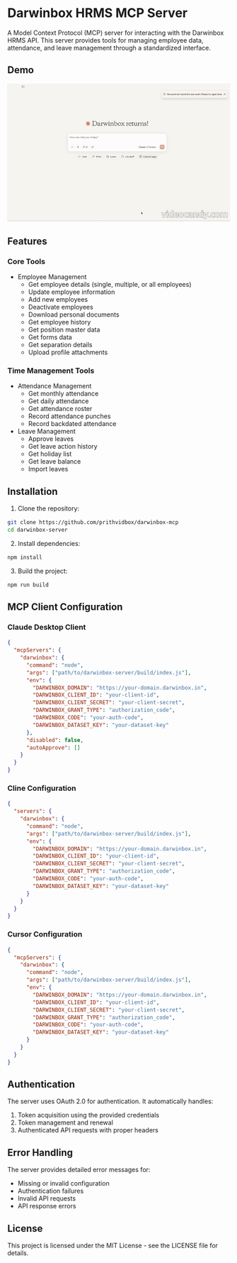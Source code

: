 # Darwinbox HRMS MCP Server

A Model Context Protocol (MCP) server for interacting with the Darwinbox HRMS API. This server provides tools for managing employee data, attendance, and leave management through a standardized interface.

## Demo

![Demo](media/demo.gif)

## Features

### Core Tools
- Employee Management
  - Get employee details (single, multiple, or all employees)
  - Update employee information
  - Add new employees
  - Deactivate employees
  - Download personal documents
  - Get employee history
  - Get position master data
  - Get forms data
  - Get separation details
  - Upload profile attachments

### Time Management Tools
- Attendance Management
  - Get monthly attendance
  - Get daily attendance
  - Get attendance roster
  - Record attendance punches
  - Record backdated attendance
- Leave Management
  - Approve leaves
  - Get leave action history
  - Get holiday list
  - Get leave balance
  - Import leaves

## Installation

1. Clone the repository:
```bash
git clone https://github.com/prithvidbox/darwinbox-mcp
cd darwinbox-server
```

2. Install dependencies:
```bash
npm install
```

3. Build the project:
```bash
npm run build
```

## MCP Client Configuration

### Claude Desktop Client
```json
{
  "mcpServers": {
    "darwinbox": {
      "command": "node",
      "args": ["path/to/darwinbox-server/build/index.js"],
      "env": {
        "DARWINBOX_DOMAIN": "https://your-domain.darwinbox.in",
        "DARWINBOX_CLIENT_ID": "your-client-id",
        "DARWINBOX_CLIENT_SECRET": "your-client-secret",
        "DARWINBOX_GRANT_TYPE": "authorization_code",
        "DARWINBOX_CODE": "your-auth-code",
        "DARWINBOX_DATASET_KEY": "your-dataset-key"
      },
      "disabled": false,
      "autoApprove": []
    }
  }
}
```

### Cline Configuration
```json
{
  "servers": {
    "darwinbox": {
      "command": "node",
      "args": ["path/to/darwinbox-server/build/index.js"],
      "env": {
        "DARWINBOX_DOMAIN": "https://your-domain.darwinbox.in",
        "DARWINBOX_CLIENT_ID": "your-client-id",
        "DARWINBOX_CLIENT_SECRET": "your-client-secret",
        "DARWINBOX_GRANT_TYPE": "authorization_code",
        "DARWINBOX_CODE": "your-auth-code",
        "DARWINBOX_DATASET_KEY": "your-dataset-key"
      }
    }
  }
}
```

### Cursor Configuration
```json
{
  "mcpServers": {
    "darwinbox": {
      "command": "node",
      "args": ["path/to/darwinbox-server/build/index.js"],
      "env": {
        "DARWINBOX_DOMAIN": "https://your-domain.darwinbox.in",
        "DARWINBOX_CLIENT_ID": "your-client-id",
        "DARWINBOX_CLIENT_SECRET": "your-client-secret",
        "DARWINBOX_GRANT_TYPE": "authorization_code",
        "DARWINBOX_CODE": "your-auth-code",
        "DARWINBOX_DATASET_KEY": "your-dataset-key"
      }
    }
  }
}
```

## Authentication

The server uses OAuth 2.0 for authentication. It automatically handles:
1. Token acquisition using the provided credentials
2. Token management and renewal
3. Authenticated API requests with proper headers

## Error Handling

The server provides detailed error messages for:
- Missing or invalid configuration
- Authentication failures
- Invalid API requests
- API response errors


## License

This project is licensed under the MIT License - see the LICENSE file for details.
